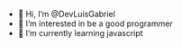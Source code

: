 - 👋 Hi, I’m @DevLuisGabriel
- 👀 I’m interested in be a good programmer
- 🌱 I’m currently learning javascript

<!---
DevLuisGabriel/DevLuisGabriel is a ✨ special ✨ repository because its `README.md` (this file) appears on your GitHub profile.
You can click the Preview link to take a look at your changes.
--->

